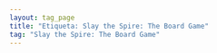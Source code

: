 ```yaml
---
layout: tag_page
title: "Etiqueta: Slay the Spire: The Board Game"
tag: "Slay the Spire: The Board Game"
---
```

